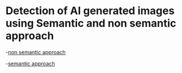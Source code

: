 # Detection of AI generated images using Semantic and non semantic approach

-[non semantic approach](https://github.com/hridayK/Detection-of-AI-generated-images)

-[semantic approach](https://github.com/VirenKeswani/AI-image-detection)